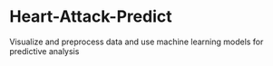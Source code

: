 # Heart-Attack-Predict
Visualize and preprocess data and use machine learning models for predictive analysis
